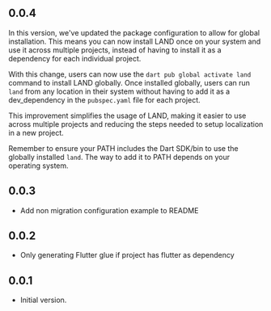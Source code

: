 ## 0.0.4

In this version, we've updated the package configuration to allow for global installation. This means you can now install LAND once on your system and use it across multiple projects, instead of having to install it as a dependency for each individual project.

With this change, users can now use the `dart pub global activate land` command to install LAND globally. Once installed globally, users can run `land` from any location in their system without having to add it as a dev_dependency in the `pubspec.yaml` file for each project.

This improvement simplifies the usage of LAND, making it easier to use across multiple projects and reducing the steps needed to setup localization in a new project.

Remember to ensure your PATH includes the Dart SDK/bin to use the globally installed `land`. The way to add it to PATH depends on your operating system.

## 0.0.3

- Add non migration configuration example to README

## 0.0.2

- Only generating Flutter glue if project has flutter as dependency

## 0.0.1

- Initial version.
